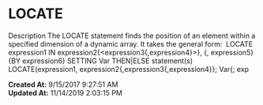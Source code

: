 # LOCATE

Description The LOCATE statement finds the position of an element within a specified dimension of a dynamic array. It takes the general form:  LOCATE expression1 IN expression2{&lt;expression3{,expression4}&gt;}, {, expression5} {BY expression6} SETTING Var THEN|ELSE statement(s) LOCATE(expression1, expression2{,expression3{,expression4}}; Var{; exp  

**Created At:** 9/15/2017 9:27:51 AM  
**Updated At:** 11/14/2019 2:03:15 PM  

